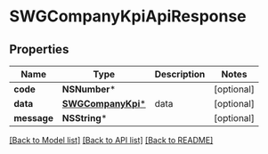# SWGCompanyKpiApiResponse

## Properties
Name | Type | Description | Notes
------------ | ------------- | ------------- | -------------
**code** | **NSNumber*** |  | [optional] 
**data** | [**SWGCompanyKpi***](SWGCompanyKpi.md) | data | [optional] 
**message** | **NSString*** |  | [optional] 

[[Back to Model list]](../README.md#documentation-for-models) [[Back to API list]](../README.md#documentation-for-api-endpoints) [[Back to README]](../README.md)


